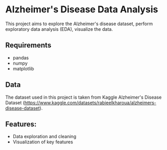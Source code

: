 # Alzheimer's Disease Data Analysis

This project aims to explore the Alzheimer's disease dataset, perform exploratory data analysis (EDA), visualize the data.

## Requirements
- pandas
- numpy
- matplotlib

## Data
The dataset used in this project is taken from Kaggle Alzheimer's Disease Dataset (https://www.kaggle.com/datasets/rabieelkharoua/alzheimers-disease-dataset).

## Features:
- Data exploration and cleaning
- Visualization of key features
